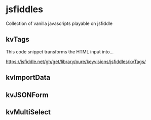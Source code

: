 # jsfiddles

Collection of vanilla javascripts playable on jsfiddle

## kvTags
This code snippet transforms the HTML input into...

<a href="https://jsfiddle.net/gh/get/library/pure/keyvisions/jsfiddles/kvTags/" target="_blank">https://jsfiddle.net/gh/get/library/pure/keyvisions/jsfiddles/kvTags/</a>

## kvImportData

## kvJSONForm

## kvMultiSelect

